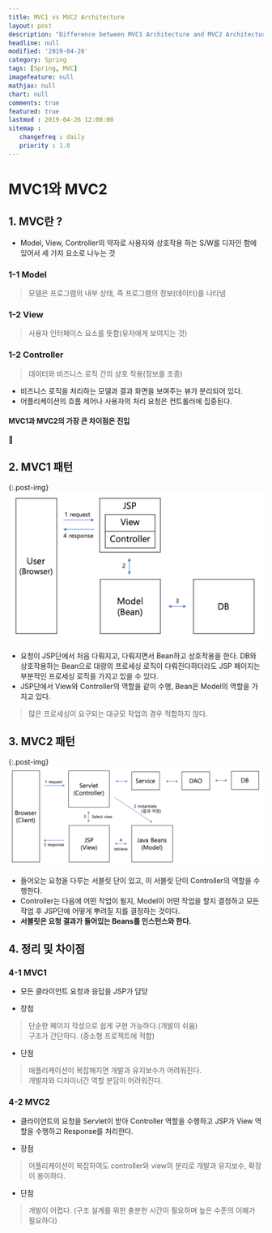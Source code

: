 ```yaml
---
title: MVC1 vs MVC2 Architecture
layout: post
description: "Difference between MVC1 Architecture and MVC2 Architecture"
headline: null
modified: '2019-04-26'
category: Spring
tags: [Spring, MVC]
imagefeature: null
mathjax: null
chart: null
comments: true
featured: true
lastmod : 2019-04-26 12:00:00
sitemap :  
   changefreq : daily
   priority : 1.0
---
```


# MVC1와 MVC2  
  
## 1. MVC란 ?  
  
 - Model, View, Controller의 약자로 사용자와 상호작용 하는 S/W를 디자인 함에 있어서 세 가지 요소로 나누는 것  
  
  
### 1-1 Model
> 모델은 프로그램의 내부 상태, 즉 프로그램의 정보(데이터)를 나타냄 
  
### 1-2 View
> 사용자 인터페이스 요소를 뜻함(유저에게 보여지는 것)  
  
### 1-2 Controller
> 데이터와 비즈니스 로직 간의 상호 작용(정보를 조종)  

- 비즈니스 로직을 처리하는 모델과 결과 화면을 보여주는 뷰가 분리되어 있다.  
- 어플리케이션의 흐름 제어나 사용자의 처리 요청은 컨트롤러에 집중된다.  
  
#### MVC1과 MVC2의 가장 큰 차이점은 **진입**
  
## 2. MVC1 패턴

{:.post-img}
![MVC1](/images/post/mvc1.png) 

 - 요청이 JSP단에서 처음 다뤄지고, 다뤄지면서 Bean하고 상호작용을 한다. DB와 상호작용하는 Bean으로 대량의 프로세싱 로직이 다뤄진다하더라도 JSP 페이지는 부분적인 프로세싱 로직을 가지고 있을 수 있다. 
 - JSP단에서 View와 Controller의 역할을 같이 수행, Bean은 Model의 역할을 가지고 있다.

> 많은 프로세싱이 요구되는 대규모 작업의 경우 적합하지 않다.

## 3. MVC2 패턴

{:.post-img}
![MVC2](/images/post/mvc2.png) 

 - 들어오는 요청을 다루는 서블릿 단이 있고, 이 서블릿 단이 Controller의 역할을 수행한다. 
 - Controller는 다음에 어떤 작업이 될지, Model이 어떤 작업을 할지 결정하고 모든 작업 후 JSP단에 어떻게 뿌려질 지를 결정하는 것이다.
 - **서블릿은 요청 결과가 들어있는 Beans를 인스턴스와 한다.**
  
  
## 4. 정리 및 차이점  
  
### 4-1 MVC1

- 모든 클라이언트 요청과 응답을 JSP가 담당

- 장점  
> 단순한 페이지 작성으로 쉽게 구현 가능하다.(개발이 쉬움)  
> 구조가 간단하다. (중소형 프로젝트에 적합)  
- 단점  
> 애플리케이션이 복잡해지면 개발과 유지보수가 어려워진다.  
> 개발자와 디자이너간 역할 분담이 어려워진다.  
  
### 4-2 MVC2
  
- 클라이언트의 요청을 Servlet이 받아 Controller 역할을 수행하고 JSP가 View 역할을 수행하고 Response를 처리한다.
  
- 장점  
> 어플리케이션이 복잡하여도 controller와 view의 분리로 개발과 유지보수, 확장이 용이하다.  
- 단점  
> 개발이 어렵다. (구조 설계를 위한 충분한 시간이 필요하며 높은 수준의 이해가 필요하다)  
